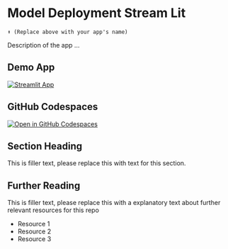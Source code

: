 # Model Deployment Stream Lit
```
⬆️ (Replace above with your app's name)
```

Description of the app ...

## Demo App

[![Streamlit App](https://static.streamlit.io/badges/streamlit_badge_black_white.svg)](https://app-starter-kit.streamlit.app/)

## GitHub Codespaces

[![Open in GitHub Codespaces](https://github.com/codespaces/badge.svg)](https://codespaces.new/streamlit/app-starter-kit?quickstart=1)

## Section Heading

This is filler text, please replace this with text for this section.

## Further Reading

This is filler text, please replace this with a explanatory text about further relevant resources for this repo
- Resource 1
- Resource 2
- Resource 3
